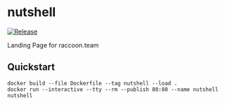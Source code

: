 # nutshell

[![Release](https://github.com/acchiao/nutshell/actions/workflows/release.yml/badge.svg)](https://github.com/acchiao/nutshell/actions/workflows/release.yml)

Landing Page for raccoon.team

## Quickstart

```shell
docker build --file Dockerfile --tag nutshell --load .
docker run --interactive --tty --rm --publish 80:80 --name nutshell nutshell
```
